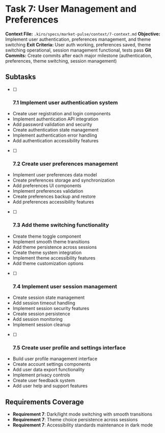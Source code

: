 # Task 7: User Management and Preferences

**Context File:** `.kiro/specs/market-pulse/context/7-context.md`
**Objective:** Implement user authentication, preferences management, and theme switching
**Exit Criteria:** User auth working, preferences saved, theme switching operational, session management functional, tests pass
**Git Commits:** Create commits after each major milestone (authentication, preferences, theme switching, session management)

## Subtasks

- [ ] ### 7.1 Implement user authentication system
- Create user registration and login components
- Implement authentication API integration
- Add password validation and security
- Create authentication state management
- Implement authentication error handling
- Add authentication accessibility features

- [ ] ### 7.2 Create user preferences management
- Implement user preferences data model
- Create preferences storage and synchronization
- Add preferences UI components
- Implement preferences validation
- Create preferences backup and restore
- Add preferences accessibility features

- [ ] ### 7.3 Add theme switching functionality
- Create theme toggle component
- Implement smooth theme transitions
- Add theme persistence across sessions
- Create theme system integration
- Implement theme accessibility features
- Add theme customization options

- [ ] ### 7.4 Implement user session management
- Create session state management
- Add session timeout handling
- Implement session security features
- Create session persistence
- Add session monitoring
- Implement session cleanup

- [ ] ### 7.5 Create user profile and settings interface
- Build user profile management interface
- Create account settings components
- Add user data export functionality
- Implement privacy controls
- Create user feedback system
- Add user help and support features

## Requirements Coverage

- **Requirement 7**: Dark/light mode switching with smooth transitions
- **Requirement 7**: Theme choice persistence across sessions
- **Requirement 7**: Accessibility standards maintenance in dark mode

